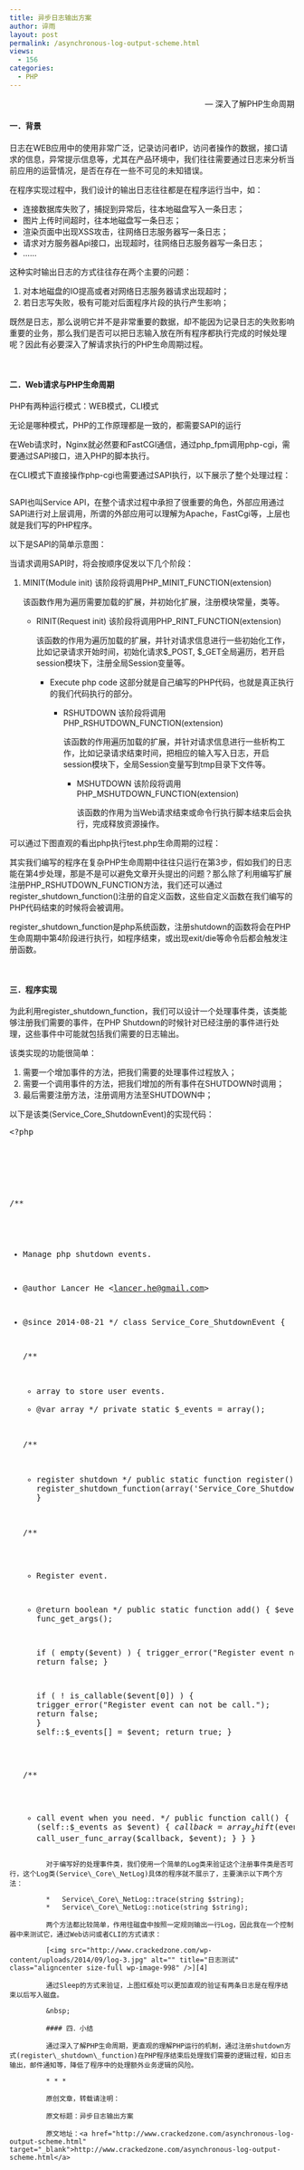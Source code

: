 ```yaml
---
title: 异步日志输出方案
author: 谇雨
layout: post
permalink: /asynchronous-log-output-scheme.html
views:
  - 156
categories:
  - PHP
---
```

<p style="text-align: right;">
  — 深入了解PHP生命周期
</p>

#### 一．背景

日志在WEB应用中的使用非常广泛，记录访问者IP，访问者操作的数据，接口请求的信息，异常提示信息等，尤其在产品环境中，我们往往需要通过日志来分析当前应用的运营情况，是否在存在一些不可见的未知错误。

在程序实现过程中，我们设计的输出日志往往都是在程序运行当中，如：

*   连接数据库失败了，捕捉到异常后，往本地磁盘写入一条日志；
*   图片上传时间超时，往本地磁盘写一条日志；
*   渲染页面中出现XSS攻击，往网络日志服务器写一条日志；
*   请求对方服务器Api接口，出现超时，往网络日志服务器写一条日志；
*   ……

<!--more-->

  
这种实时输出日志的方式往往存在两个主要的问题：

1.  对本地磁盘的IO提高或者对网络日志服务器请求出现超时；
2.  若日志写失败，极有可能对后面程序片段的执行产生影响；

既然是日志，那么说明它并不是非常重要的数据，却不能因为记录日志的失败影响重要的业务，那么我们是否可以把日志输入放在所有程序都执行完成的时候处理呢？因此有必要深入了解请求执行的PHP生命周期过程。

&nbsp;

#### 二．Web请求与PHP生命周期

PHP有两种运行模式：WEB模式，CLI模式

无论是哪种模式，PHP的工作原理都是一致的，都需要SAPI的运行

在Web请求时，Nginx就必然要和FastCGI通信，通过php_fpm调用php-cgi，需要通过SAPI接口，进入PHP的脚本执行。

在CLI模式下直接操作php-cgi也需要通过SAPI执行，以下展示了整个处理过程：

[<img src="http://www.crackedzone.com/wp-content/uploads/2014/09/log-0.jpg" alt="" title="SAPI处理过程" class="aligncenter size-full wp-image-998" />][1]

SAPI也叫Service API，在整个请求过程中承担了很重要的角色，外部应用通过SAPI进行对上层调用，所谓的外部应用可以理解为Apache，FastCgi等，上层也就是我们写的PHP程序。

以下是SAPI的简单示意图：  
[<img src="http://www.crackedzone.com/wp-content/uploads/2014/09/log-1.jpg" alt="" title="SAPI简单示意图" class="aligncenter size-full wp-image-998" />][2]

当请求调用SAPI时，将会按顺序促发以下几个阶段：

1.  MINIT(Module init) 
    该阶段将调用PHP\_MINIT\_FUNCTION(extension)
    
    该函数作用为遍历需要加载的扩展，并初始化扩展，注册模块常量，类等。</li> 
    *   RINIT(Request init) 
        该阶段将调用PHP\_RINT\_FUNCTION(extension)
        
        该函数的作用为遍历加载的扩展，并针对请求信息进行一些初始化工作，比如记录请求开始时间，初始化请求$\_POST, $\_GET全局遍历，若开启session模块下，注册全局Session变量等。</li> 
        *   Execute php code 
            这部分就是自己编写的PHP代码，也就是真正执行的我们代码执行的部分。</li> 
            *   RSHUTDOWN 
                该阶段将调用PHP\_RSHUTDOWN\_FUNCTION(extension)
                
                该函数的作用遍历加载的扩展，并针对请求信息进行一些析构工作，比如记录请求结束时间，把相应的输入写入日志，开启session模块下，全局Session变量写到tmp目录下文件等。</li> 
                *   MSHUTDOWN 
                    该阶段将调用PHP\_MSHUTDOWN\_FUNCTION(extension)
                    
                    该函数的作用为当Web请求结束或命令行执行脚本结束后会执行，完成释放资源操作。</li> </ol> 
                    可以通过下图直观的看出php执行test.php生命周期的过程：  
                    [<img src="http://www.crackedzone.com/wp-content/uploads/2014/09/log-2.jpg" alt="" title="PHP生命周期" class="aligncenter size-full wp-image-998" />][3]
                    
                    其实我们编写的程序在复杂PHP生命周期中往往只运行在第3步，假如我们的日志能在第4步处理，那是不是可以避免文章开头提出的问题？那么除了利用编写扩展注册PHP\_RSHUTDOWN\_FUNCTION方法，我们还可以通过register\_shutdown\_function()注册的自定义函数，这些自定义函数在我们编写的PHP代码结束的时候将会被调用。
                    
                    register\_shutdown\_function是php系统函数，注册shutdown的函数将会在PHP生命周期中第4阶段进行执行，如程序结束，或出现exit/die等命令后都会触发注册函数。
                    
                    &nbsp;
                    
                    #### 三．程序实现
                    
                    为此利用register\_shutdown\_function，我们可以设计一个处理事件类，该类能够注册我们需要的事件，在PHP Shutdown的时候针对已经注册的事件进行处理，这些事件中可能就包括我们需要的日志输出。
                    
                    该类实现的功能很简单：
                    
                    1.  需要一个增加事件的方法，把我们需要的处理事件过程放入；
                    2.  需要一个调用事件的方法，把我们增加的所有事件在SHUTDOWN时调用；
                    3.  最后需要注册方法，注册调用方法至SHUTDOWN中；
                    
                    以下是该类(Service\_Core\_ShutdownEvent)的实现代码：
                    
                    <pre class="lang:php decode:true " >&lt;?php
/**
 * Manage php shutdown events.
 * @author Lancer He &lt;lancer.he@gmail.com&gt;
 * @since  2014-08-21
 */
class Service_Core_ShutdownEvent {

    /**
     * array to store user events.
     * @var array
     */
    private static $_events = array();


    /**
     * register shutdown
     */
    public static function register() {
        register_shutdown_function(array('Service_Core_ShutdownEvent', 'call'));
    }


    /**
     * Register event.
     * @return boolean
     */
    public static function add() {
        $event = func_get_args();

        if ( empty($event) ) {
            trigger_error("Register event need method.");
            return false;
        }

        if ( ! is_callable($event[0]) ) {
            trigger_error("Register event can not be call.");
            return false;
        }
        self::$_events[] = $event;
        return true;
    }


    /**
     * call event when you need.
     */
    public function call() {
        foreach (self::$_events as $event) {
            $callback = array_shift($event);
            call_user_func_array($callback, $event);
        }
    }
}</pre>
                    
                    对于编写好的处理事件类，我们使用一个简单的Log类来验证这个注册事件类是否可行，这个Log类(Service\_Core\_NetLog)具体的程序就不展示了，主要演示以下两个方法：
                    
                    *   Service\_Core\_NetLog::trace(string $string);
                    *   Service\_Core\_NetLog::notice(string $string);
                    
                    两个方法都比较简单，作用往磁盘中按照一定规则输出一行Log，因此我在一个控制器中来测试它，通过Web访问或者CLI的方式请求：
                    
                    [<img src="http://www.crackedzone.com/wp-content/uploads/2014/09/log-3.jpg" alt="" title="日志测试" class="aligncenter size-full wp-image-998" />][4]
                    
                    通过Sleep的方式来验证，上图红框处可以更加直观的验证有两条日志是在程序结束以后写入磁盘。
                    
                    &nbsp;
                    
                    #### 四．小结
                    
                    通过深入了解PHP生命周期，更直观的理解PHP运行的机制，通过注册shutdown方式(register\_shutdown\_function)在PHP程序结束后处理我们需要的逻辑过程，如日志输出，邮件通知等，降低了程序中的处理额外业务逻辑的风险。
                    
                    * * *
                    
                    原创文章，转载请注明：
                    
                    原文标题：异步日志输出方案
                    
                    原文地址：<a href="http://www.crackedzone.com/asynchronous-log-output-scheme.html" target="_blank">http://www.crackedzone.com/asynchronous-log-output-scheme.html</a>

 [1]: http://www.crackedzone.com/wp-content/uploads/2014/09/log-0.jpg
 [2]: http://www.crackedzone.com/wp-content/uploads/2014/09/log-1.jpg
 [3]: http://www.crackedzone.com/wp-content/uploads/2014/09/log-2.jpg
 [4]: http://www.crackedzone.com/wp-content/uploads/2014/09/log-3.jpg